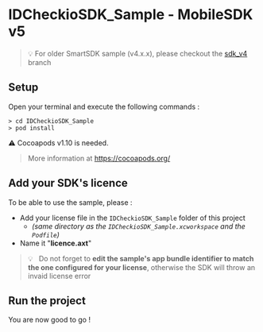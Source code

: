 # IDCheckioSDK_Sample - MobileSDK v5 #

> 💡 For older SmartSDK sample (v4.x.x), please checkout the [sdk_v4](https://github.com/ariadnext/IDCHECK.IO_SDK-example-iOS/tree/sdk_v4) branch

## Setup ##

Open your terminal and execute the following commands :
```
> cd IDCheckioSDK_Sample
> pod install
```
⚠️ Cocoapods v1.10 is needed.
> More information at https://cocoapods.org/

## Add your SDK's licence

To be able to use the sample, please :

- Add your license file in the `IDCheckioSDK_Sample` folder of this project
  - _(same directory as the `IDCheckioSDK_Sample.xcworkspace` and the `Podfile`)_
- Name it "**licence.axt**"

> 💡&nbsp;&nbsp; Do not forget to **edit the sample's app bundle identifier to match the one configured for your license**, otherwise the SDK will throw an invaid license error

## Run the project

You are now good to go !
